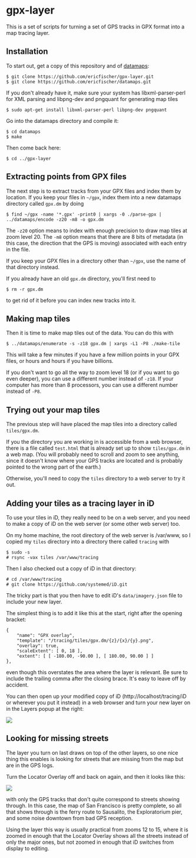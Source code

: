 gpx-layer
=========

This is a set of scripts for turning a set of GPS tracks in GPX format
into a map tracing layer.

Installation
------------

To start out, get a copy of this repository and of
[datamaps](https://github.com/ericfischer/datamaps):

    $ git clone https://github.com/ericfischer/gpx-layer.git
    $ git clone https://github.com/ericfischer/datamaps.git

If you don't already have it, make sure your system has
libxml-parser-perl for XML parsing and libpng-dev and pngquant
for generating map tiles

    $ sudo apt-get install libxml-parser-perl libpng-dev pngquant

Go into the datamaps directory and compile it:

    $ cd datamaps
    $ make

Then come back here:

    $ cd ../gpx-layer

Extracting points from GPX files
--------------------------------

The next step is to extract tracks from your GPX files and index
them by location. If you keep your files in <code>~/gpx</code>,
index them into a new datamaps directory called <code>gpx.dm</code>
by doing

    $ find ~/gpx -name '*.gpx' -print0 | xargs -0 ./parse-gpx | ../datamaps/encode -z20 -m8 -o gpx.dm

The <code>-z20</code> option means to index with enough precision to
draw map tiles at zoom level 20. The <code>-m8</code> option means
that there are 8 bits of metadata (in this case, the direction that
the GPS is moving) associated with each entry in the file.

If you keep your GPX files in a directory other than <code>~/gpx</code>,
use the name of that directory instead.

If you already have an old <code>gpx.dm</code> directory, you'll first need to

    $ rm -r gpx.dm

to get rid of it before you can index new tracks into it.

Making map tiles
----------------

Then it is time to make map tiles out of the data. You can do this with

    $ ../datamaps/enumerate -s -z18 gpx.dm | xargs -L1 -P8 ./make-tile

This will take a few minutes if you have a few million points in your GPX files,
or hours and hours if you have billions.

If you don't want to go all the way to zoom level 18 (or if you want to go
even deeper), you can use a different number instead of <code>-z18</code>.
If your computer has more than 8 processors, you can use a different number
instead of <code>-P8</code>.

Trying out your map tiles
-------------------------

The previous step will have placed the map tiles into a directory called
<code>tiles/gpx.dm</code>.

If you the directory you are working in is accessible from a web browser,
there is a file called <code>test.html</code> that is already set up to
show <code>tiles/gpx.dm</code> in a web map. (You will probably need to
scroll and zoom to see anything, since it doesn't know where your GPS tracks
are located and is probably pointed to the wrong part of the earth.)

Otherwise, you'll need to
copy the <code>tiles</code> directory to a web server to try it out.

Adding your tiles as a tracing layer in iD
------------------------------------------

To use your tiles in iD, they really need to be on a web server,
and you need to make a copy of iD on the web server (or some other
web server) too.

On my home machine, the root directory of the web server is /var/www,
so I copied my <code>tiles</code> directory into a directory there
called <code>tracing</code> with

    $ sudo -s
    # rsync -vax tiles /var/www/tracing

Then I also checked out a copy of iD in that directory:

    # cd /var/www/tracing
    # git clone https://github.com/systemed/iD.git

The tricky part is that you then have to edit iD's
<code>data/imagery.json</code> file to include your new layer.

The simplest thing is to add it like this at the start, right
after the opening bracket:

    {
        "name": "GPX overlay",
        "template": "/tracing/tiles/gpx.dm/{z}/{x}/{y}.png",
        "overlay": true,
        "scaleExtent": [ 0, 18 ],
        "extent": [ [ -180.00, -90.00 ], [ 180.00, 90.00 ] ]
    },

even though this overstates the area where the layer is relevant.
Be sure to include the trailing comma after the closing brace.
It's easy to leave off by accident.

You can then open up your modified copy of iD
(http://localhost/tracing/iD or wherever you put it instead)
in a web browser and turn your new layer on
in the Layers popup at the right:

<a href="http://www.flickr.com/photos/walkingsf/9807568194"><img src="http://farm4.staticflickr.com/3684/9807568194_ea603fb247_o.png"></a>

Looking for missing streets
---------------------------

The layer you turn on last draws on top of the other layers,
so one nice thing this enables is looking for streets that
are missing from the map but are in the GPS logs.

Turn the Locator Overlay off and back on again, and then it
looks like this:

<a href="http://www.flickr.com/photos/walkingsf/9807625623/"><img src="http://farm8.staticflickr.com/7357/9807625623_4d42349da9_o.png"></a>

with only the GPS tracks that don't quite correspond to
streets showing through. In this case, the map of San Francisco
is pretty complete, so all that shows through is
the ferry route to Sausalito, the Exploratorium pier,
and some noise downtown from bad GPS reception.

Using the layer this way is usually practical from zooms 12 to 15,
where it is zoomed in enough that the Locator Overlay shows all
the streets instead of only the major ones, but not zoomed in enough
that iD switches from display to editing.
